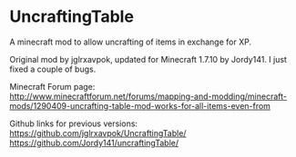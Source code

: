 UncraftingTable
===============

A minecraft mod to allow uncrafting of items in exchange for XP.

Original mod by jglrxavpok, updated for Minecraft 1.7.10 by Jordy141. I just fixed a couple of bugs.

Minecraft Forum page:<br />
http://www.minecraftforum.net/forums/mapping-and-modding/minecraft-mods/1290409-uncrafting-table-mod-works-for-all-items-even-from

Github links for previous versions:<br />
https://github.com/jglrxavpok/UncraftingTable/<br />
https://github.com/Jordy141/uncraftingTable/

